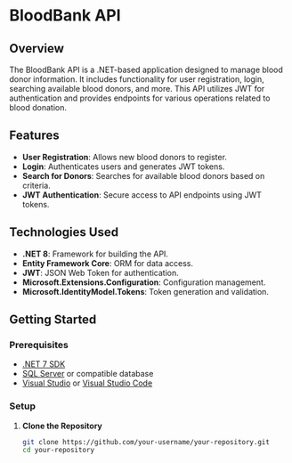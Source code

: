 # BloodBank API

## Overview

The BloodBank API is a .NET-based application designed to manage blood donor information. It includes functionality for user registration, login, searching available blood donors, and more. This API utilizes JWT for authentication and provides endpoints for various operations related to blood donation.

## Features

- **User Registration**: Allows new blood donors to register.
- **Login**: Authenticates users and generates JWT tokens.
- **Search for Donors**: Searches for available blood donors based on criteria.
- **JWT Authentication**: Secure access to API endpoints using JWT tokens.

## Technologies Used

- **.NET 8**: Framework for building the API.
- **Entity Framework Core**: ORM for data access.
- **JWT**: JSON Web Token for authentication.
- **Microsoft.Extensions.Configuration**: Configuration management.
- **Microsoft.IdentityModel.Tokens**: Token generation and validation.

## Getting Started

### Prerequisites

- [.NET 7 SDK](https://dotnet.microsoft.com/download/dotnet/8.0)
- [SQL Server](https://www.microsoft.com/en-us/sql-server/sql-server-downloads) or compatible database
- [Visual Studio](https://visualstudio.microsoft.com/) or [Visual Studio Code](https://code.visualstudio.com/)

### Setup

1. **Clone the Repository**

   ```bash
   git clone https://github.com/your-username/your-repository.git
   cd your-repository
